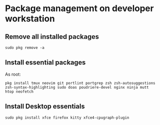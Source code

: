 # Package management on developer workstation
## Remove all installed packages
```
sudo pkg remove -a
```
## Install essential packages
As root:
```
pkg install tmux neovim git portlint portgrep zsh zsh-autosuggestions zsh-syntax-highlighting sudo doas poudriere-devel nginx ninja mutt htop neofetch
```
## Install Desktop essentials
```
sudo pkg install xfce firefox kitty xfce4-cpugraph-plugin
```
